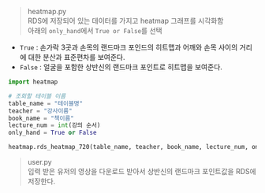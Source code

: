>heatmap.py  
RDS에 저장되어 있는 데이터를 가지고 heatmap 그래프를 시각화함  
아래의 `only_hand`에서 `True or False`를 선택
* `True` : 손가락 3곳과 손목의 랜드마크 포인드의 히트맵과 어깨와 손목 사이의 거리에 대한 분산과 표준편차를 보여준다.  
* `False` : 얼굴을 포함한 상반신의 랜드마크 포인트로 히트맵을 보여준다.
```python
import heatmap

# 조회할 테이블 이름
table_name = "테이블명"
teacher = "강사이름"
book_name = "책이름"
lecture_num = int(강의 순서)
only_hand = True or False

heatmap.rds_heatmap_720(table_name, teacher, book_name, lecture_num, only_hand)
```
>user.py  
입력 받은 유저의 영상을 다운로드 받아서 상반신의 랜드마크 포인트값을 RDS에 저장한다.